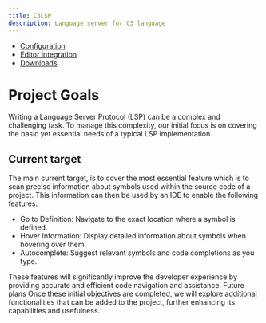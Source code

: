 ```yaml
---
title: C3LSP
description: Language server for C3 language
---
```


- [Configuration](/c3-lsp/configuration.html)
- [Editor integration](/c3-lsp/editors.html)
- [Downloads](https://github.com/pherrymason/c3-lsp/releases)

# Project Goals

Writing a Language Server Protocol (LSP) can be a complex and challenging task. To manage this complexity, our initial focus is on covering the basic yet essential needs of a typical LSP implementation.

## Current target

The main current target, is to cover the most essential feature which is to scan precise information about symbols used within the source code of a project.
This information can then be used by an IDE to enable the following features:

- Go to Definition: Navigate to the exact location where a symbol is defined.
- Hover Information: Display detailed information about symbols when hovering over them.
- Autocomplete: Suggest relevant symbols and code completions as you type.

These features will significantly improve the developer experience by providing accurate and efficient code navigation and assistance.
Future plans
Once these initial objectives are completed, we will explore additional functionalities that can be added to the project, further enhancing its capabilities and usefulness.